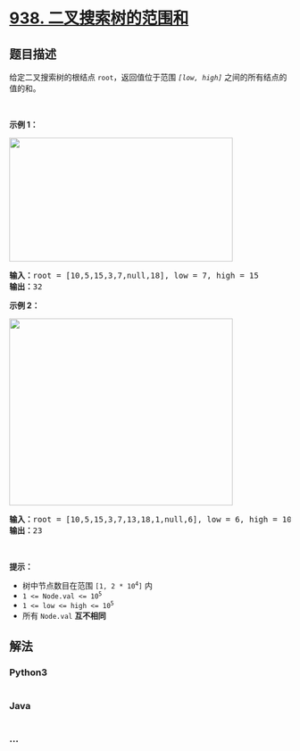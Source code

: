 # [938. 二叉搜索树的范围和](https://leetcode-cn.com/problems/range-sum-of-bst)



## 题目描述

<!-- 这里写题目描述 -->

<p>给定二叉搜索树的根结点 <code>root</code>，返回值位于范围 <em><code>[low, high]</code></em> 之间的所有结点的值的和。</p>

<p> </p>

<p><strong>示例 1：</strong></p>
<img alt="" src="https://assets.leetcode.com/uploads/2020/11/05/bst1.jpg" style="width: 400px; height: 222px;" />
<pre>
<strong>输入：</strong>root = [10,5,15,3,7,null,18], low = 7, high = 15
<strong>输出：</strong>32
</pre>

<p><strong>示例 2：</strong></p>
<img alt="" src="https://assets.leetcode.com/uploads/2020/11/05/bst2.jpg" style="width: 400px; height: 335px;" />
<pre>
<strong>输入：</strong>root = [10,5,15,3,7,13,18,1,null,6], low = 6, high = 10
<strong>输出：</strong>23
</pre>

<p> </p>

<p><strong>提示：</strong></p>

<ul>
	<li>树中节点数目在范围 <code>[1, 2 * 10<sup>4</sup>]</code> 内</li>
	<li><code>1 <= Node.val <= 10<sup>5</sup></code></li>
	<li><code>1 <= low <= high <= 10<sup>5</sup></code></li>
	<li>所有 <code>Node.val</code> <strong>互不相同</strong></li>
</ul>


## 解法

<!-- 这里可写通用的实现逻辑 -->

<!-- tabs:start -->

### **Python3**

<!-- 这里可写当前语言的特殊实现逻辑 -->

```python

```

### **Java**

<!-- 这里可写当前语言的特殊实现逻辑 -->

```java

```

### **...**

```

```

<!-- tabs:end -->
